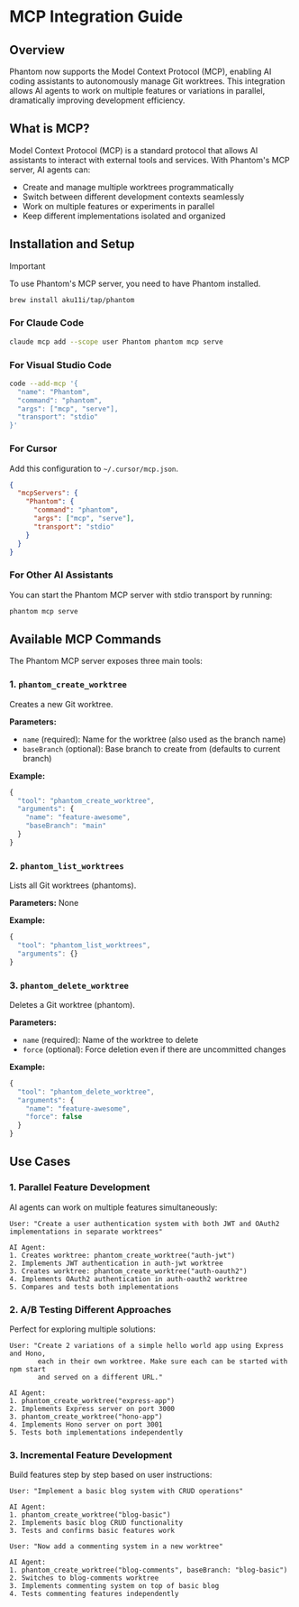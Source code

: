 # MCP Integration Guide

## Overview

Phantom now supports the Model Context Protocol (MCP), enabling AI coding assistants to autonomously manage Git worktrees. This integration allows AI agents to work on multiple features or variations in parallel, dramatically improving development efficiency.

## What is MCP?

Model Context Protocol (MCP) is a standard protocol that allows AI assistants to interact with external tools and services. With Phantom's MCP server, AI agents can:

- Create and manage multiple worktrees programmatically
- Switch between different development contexts seamlessly
- Work on multiple features or experiments in parallel
- Keep different implementations isolated and organized

## Installation and Setup

> [!IMPORTANT]  
> To use Phantom's MCP server, you need to have Phantom installed.

```bash
brew install aku11i/tap/phantom
```

### For Claude Code

```sh
claude mcp add --scope user Phantom phantom mcp serve
```

### For Visual Studio Code

```sh
code --add-mcp '{
  "name": "Phantom",
  "command": "phantom",
  "args": ["mcp", "serve"],
  "transport": "stdio"
}'
```

### For Cursor

Add this configuration to `~/.cursor/mcp.json`.

```json
{
  "mcpServers": {
    "Phantom": {
      "command": "phantom",
      "args": ["mcp", "serve"],
      "transport": "stdio"
    }
  }
}
```

### For Other AI Assistants

You can start the Phantom MCP server with stdio transport by running:

```bash
phantom mcp serve
```

## Available MCP Commands

The Phantom MCP server exposes three main tools:

### 1. `phantom_create_worktree`
Creates a new Git worktree.

**Parameters:**
- `name` (required): Name for the worktree (also used as the branch name)
- `baseBranch` (optional): Base branch to create from (defaults to current branch)

**Example:**
```typescript
{
  "tool": "phantom_create_worktree",
  "arguments": {
    "name": "feature-awesome",
    "baseBranch": "main"
  }
}
```

### 2. `phantom_list_worktrees`
Lists all Git worktrees (phantoms).

**Parameters:** None

**Example:**
```typescript
{
  "tool": "phantom_list_worktrees",
  "arguments": {}
}
```

### 3. `phantom_delete_worktree`
Deletes a Git worktree (phantom).

**Parameters:**
- `name` (required): Name of the worktree to delete
- `force` (optional): Force deletion even if there are uncommitted changes

**Example:**
```typescript
{
  "tool": "phantom_delete_worktree",
  "arguments": {
    "name": "feature-awesome",
    "force": false
  }
}
```

## Use Cases

### 1. Parallel Feature Development

AI agents can work on multiple features simultaneously:

```
User: "Create a user authentication system with both JWT and OAuth2 implementations in separate worktrees"

AI Agent:
1. Creates worktree: phantom_create_worktree("auth-jwt")
2. Implements JWT authentication in auth-jwt worktree
3. Creates worktree: phantom_create_worktree("auth-oauth2")
4. Implements OAuth2 authentication in auth-oauth2 worktree
5. Compares and tests both implementations
```

### 2. A/B Testing Different Approaches

Perfect for exploring multiple solutions:

```
User: "Create 2 variations of a simple hello world app using Express and Hono, 
       each in their own worktree. Make sure each can be started with npm start 
       and served on a different URL."

AI Agent:
1. phantom_create_worktree("express-app")
2. Implements Express server on port 3000
3. phantom_create_worktree("hono-app")
4. Implements Hono server on port 3001
5. Tests both implementations independently
```

### 3. Incremental Feature Development

Build features step by step based on user instructions:

```
User: "Implement a basic blog system with CRUD operations"

AI Agent:
1. phantom_create_worktree("blog-basic")
2. Implements basic blog CRUD functionality
3. Tests and confirms basic features work

User: "Now add a commenting system in a new worktree"

AI Agent:
1. phantom_create_worktree("blog-comments", baseBranch: "blog-basic")
2. Switches to blog-comments worktree
3. Implements commenting system on top of basic blog
4. Tests commenting features independently
```
